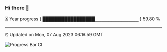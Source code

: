 ### Hi there 👋

⏳ Year progress { █████████████████▁▁▁▁▁▁▁▁▁▁▁▁▁ } 59.80 %

---

⏰ Updated on Mon, 07 Aug 2023 06:16:59 GMT

![Progress Bar CI](https://github.com/liununu/liununu/workflows/Progress%20Bar%20CI/badge.svg)
